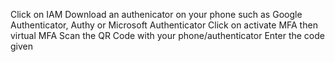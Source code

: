 Click on IAM 
Download an authenicator on your phone such as Google Authenticator, Authy or Microsoft Authenticator
Click on activate MFA then virtual MFA
Scan the QR Code with your phone/authenticator
Enter the code given
